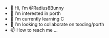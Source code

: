 - 👋 Hi, I’m @Radius8Bunny
- 👀 I’m interested in porth
- 🌱 I’m currently learning C
- 💞️ I’m looking to collaborate on tsoding/porth
- 📫 How to reach me ...

<!---
Radius8Bunny/Radius8Bunny is a ✨ special ✨ repository because its `README.md` (this file) appears on your GitHub profile.
You can click the Preview link to take a look at your changes.
--->
